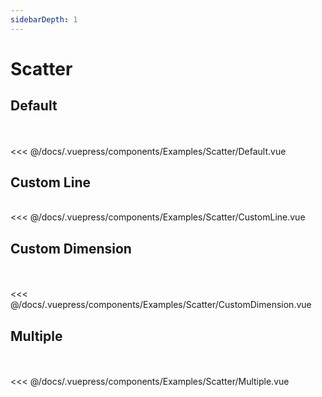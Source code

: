 ```yaml
---
sidebarDepth: 1
---
```

# Scatter

## Default

<br>

<Examples-Scatter-Default />

<br>

<SourceCode>
<<< @/docs/.vuepress/components/Examples/Scatter/Default.vue
</SourceCode>

## Custom Line

<br>

<Examples-Scatter-CustomLine />

<SourceCode>
<<< @/docs/.vuepress/components/Examples/Scatter/CustomLine.vue
</SourceCode>

## Custom Dimension

<br>

<Examples-Scatter-CustomDimension />

<br>

<SourceCode>
<<< @/docs/.vuepress/components/Examples/Scatter/CustomDimension.vue
</SourceCode>

## Multiple

<br>

<Examples-Scatter-Multiple />

<br>

<SourceCode>
<<< @/docs/.vuepress/components/Examples/Scatter/Multiple.vue
</SourceCode>